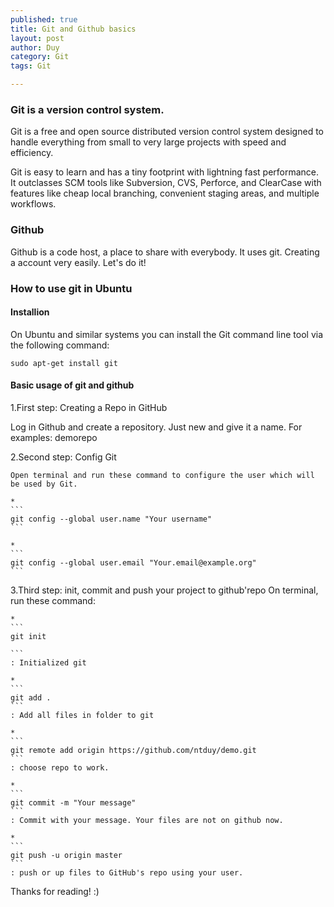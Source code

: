 ```yaml
---
published: true
title: Git and Github basics
layout: post
author: Duy
category: Git
tags: Git

---
```


### Git is a version control system.

Git is a free and open source distributed version control system designed to handle everything from small to very large projects with speed and efficiency.

Git is easy to learn and has a tiny footprint with lightning fast performance. It outclasses SCM tools like Subversion, CVS, Perforce, and ClearCase with features like cheap local branching, convenient staging areas, and multiple workflows.

### Github
Github is a code host, a place to share with everybody. It uses git. Creating a account very easily. Let's do it!

### How to use git in Ubuntu

#### Installion

On Ubuntu and similar systems you can install the Git command line tool via the following command:

```
sudo apt-get install git
```

#### Basic usage of git and github

1.First step: Creating a Repo in GitHub

Log in Github and create a repository. Just new and give it a name. For examples: demorepo

2.Second step: Config Git

	Open terminal and run these command to configure the user which will be used by Git.

	*
	```
	git config --global user.name "Your username"
	```

	*
	```
	git config --global user.email "Your.email@example.org"
	```

3.Third step: init, commit and push your project to github'repo
	On terminal, run these command:

	*
	```
	git init

	```
	: Initialized git

	*
	```
	git add .
	```
	: Add all files in folder to git

	*
	```
	git remote add origin https://github.com/ntduy/demo.git
	```
	: choose repo to work.

	*
	```
	git commit -m "Your message"
	```
	: Commit with your message. Your files are not on github now.

	*
	```
	git push -u origin master
	```
	: push or up files to GitHub's repo using your user.

Thanks for reading! :)






